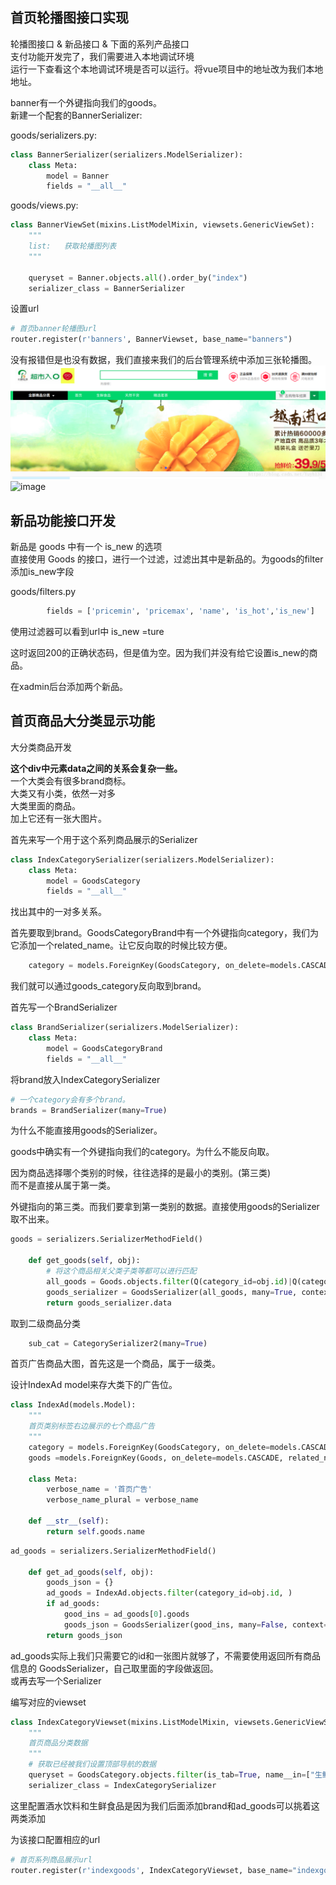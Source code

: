 ##  首页轮播图接口实现
轮播图接口 & 新品接口 & 下面的系列产品接口  
支付功能开发完了，我们需要进入本地调试环境  
运行一下查看这个本地调试环境是否可以运行。将vue项目中的地址改为我们本地地址。  

banner有一个外键指向我们的goods。  
新建一个配套的BannerSerializer:  

goods/serializers.py:  
```py
class BannerSerializer(serializers.ModelSerializer):
    class Meta:
        model = Banner
        fields = "__all__"
```

goods/views.py:
```py
class BannerViewSet(mixins.ListModelMixin, viewsets.GenericViewSet):
    """
    list:   获取轮播图列表
    """

    queryset = Banner.objects.all().order_by("index")
    serializer_class = BannerSerializer
```

设置url  
```py
# 首页banner轮播图url
router.register(r'banners', BannerViewset, base_name="banners")
```

没有报错但是也没有数据，我们直接来我们的后台管理系统中添加三张轮播图。
![image](images/1.png)
![image](https://img-blog.csdn.net/20181005232620652?watermark/2/text/aHR0cHM6Ly9ibG9nLmNzZG4ubmV0L1l1eWgxMzE=/font/5a6L5L2T/fontsize/400/fill/I0JBQkFCMA==/dissolve/70)

##  新品功能接口开发
新品是 goods 中有一个 is_new 的选项  
直接使用 Goods 的接口，进行一个过滤，过滤出其中是新品的。为goods的filter添加is_new字段  

goods/filters.py
```py
        fields = ['pricemin', 'pricemax', 'name', 'is_hot','is_new']
```
使用过滤器可以看到url中 is_new =ture  

这时返回200的正确状态码，但是值为空。因为我们并没有给它设置is_new的商品。  

在xadmin后台添加两个新品。  

##  首页商品大分类显示功能
大分类商品开发  

**这个div中元素data之间的关系会复杂一些。**  
一个大类会有很多brand商标。  
大类又有小类，依然一对多  
大类里面的商品。  
加上它还有一张大图片。  

首先来写一个用于这个系列商品展示的Serializer  
```py
class IndexCategorySerializer(serializers.ModelSerializer):
    class Meta:
        model = GoodsCategory
        fields = "__all__"
```
找出其中的一对多关系。  

首先要取到brand。GoodsCategoryBrand中有一个外键指向category，我们为它添加一个related_name。让它反向取的时候比较方便。  
```py
	category = models.ForeignKey(GoodsCategory, on_delete=models.CASCADE, related_name='brands', null=True, blank=True, verbose_name="商品类目")
```
我们就可以通过goods_category反向取到brand。  

首先写一个BrandSerializer  
```py
class BrandSerializer(serializers.ModelSerializer):
    class Meta:
        model = GoodsCategoryBrand
        fields = "__all__"
```
将brand放入IndexCategorySerializer  
```py
# 一个category会有多个brand。
brands = BrandSerializer(many=True) 
```
为什么不能直接用goods的Serializer。  

goods中确实有一个外键指向我们的category。为什么不能反向取。  

因为商品选择哪个类别的时候，往往选择的是最小的类别。(第三类)  
而不是直接从属于第一类。  

外键指向的第三类。而我们要拿到第一类别的数据。直接使用goods的Serializer取不出来。  

```py
goods = serializers.SerializerMethodField()

    def get_goods(self, obj):
        # 将这个商品相关父类子类等都可以进行匹配
        all_goods = Goods.objects.filter(Q(category_id=obj.id)|Q(category__parent_category_id=obj.id)|Q(category__parent_category__parent_category_id=obj.id))
        goods_serializer = GoodsSerializer(all_goods, many=True, context={'request': self.context['request']})
        return goods_serializer.data

```

取到二级商品分类  
```py
    sub_cat = CategorySerializer2(many=True)
```
首页广告商品大图，首先这是一个商品，属于一级类。  

设计IndexAd model来存大类下的广告位。  
```py
class IndexAd(models.Model):
    """
    首页类别标签右边展示的七个商品广告
    """
    category = models.ForeignKey(GoodsCategory, on_delete=models.CASCADE, related_name='category',verbose_name="商品类目")
    goods =models.ForeignKey(Goods, on_delete=models.CASCADE, related_name='goods')

    class Meta:
        verbose_name = '首页广告'
        verbose_name_plural = verbose_name

    def __str__(self):
        return self.goods.name

```

```py
ad_goods = serializers.SerializerMethodField()

    def get_ad_goods(self, obj):
        goods_json = {}
        ad_goods = IndexAd.objects.filter(category_id=obj.id, )
        if ad_goods:
            good_ins = ad_goods[0].goods
            goods_json = GoodsSerializer(good_ins, many=False, context={'request': self.context['request']}).data
        return goods_json

```
ad_goods实际上我们只需要它的id和一张图片就够了，不需要使用返回所有商品信息的 
GoodsSerializer，自己取里面的字段做返回。  
或再去写一个Serializer  

编写对应的viewset  
```py
class IndexCategoryViewset(mixins.ListModelMixin, viewsets.GenericViewSet):
    """
    首页商品分类数据
    """
    # 获取已经被我们设置顶部导航的数据
    queryset = GoodsCategory.objects.filter(is_tab=True, name__in=["生鲜食品", "酒水饮料"])
    serializer_class = IndexCategorySerializer

```
这里配置酒水饮料和生鲜食品是因为我们后面添加brand和ad_goods可以挑着这两类添加  

为该接口配置相应的url  
```py
# 首页系列商品展示url
router.register(r'indexgoods', IndexCategoryViewset, base_name="indexgoods")
```
